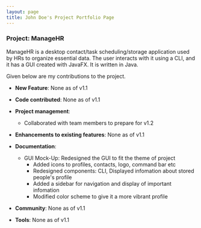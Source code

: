 ```yaml
---
layout: page
title: John Doe's Project Portfolio Page
---
```


### Project: ManageHR

ManageHR is a desktop contact/task scheduling/storage application used by HRs to organize essential data. The user interacts with it using a CLI, and it has a GUI created with JavaFX. It is written in Java.

Given below are my contributions to the project.

* **New Feature**: None as of v1.1

* **Code contributed**: None as of v1.1

* **Project management**:
  * Collaborated with team members to prepare for v1.2

* **Enhancements to existing features**: None as of v1.1

* **Documentation**:
  * GUI Mock-Up: Redesigned the GUI to fit the theme of project
    * Added icons to profiles, contacts, logo, command bar etc
    * Redesigned components: CLI, Displayed infomation about stored people's profile
    * Added a sidebar for navigation and display of important infomation
    * Modified color scheme to give it a more vibrant profile

* **Community**: None as of v1.1


* **Tools**: None as of v1.1
